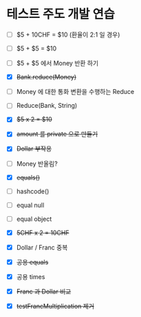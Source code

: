 # 테스트 주도 개발 연습



- [ ]  \$5 + 10CHF = $10 (환율이 2:1 일 경우)
- [ ] \$5 + \$5 = \$10 
- [ ] $5 + $5 에서 Money 반환 하기
- [x] ~~Bank.reduce(Money)~~
- [ ] Money 에 대한 통화 변환을 수행하는 Reduce
- [ ] Reduce(Bank, String)
- [x] ~~\$5 x 2 = $10~~ 
- [x] ~~amount 를 private 으로 만들기~~
- [x] ~~Dollar 부작용~~ 
- [ ] Money 반올림?
- [x] ~~equals()~~
- [ ] hashcode()
- [ ] equal null
- [ ] equal object
- [x] ~~5CHF x 2 = 10CHF~~
- [x] Dollar / Franc 중복
- [x] ~~공용 equals~~
- [x] 공용 times
- [x] ~~Franc 과 Dollar 비교~~
- [x] ~~testFrancMultiplication 제거~~


 



